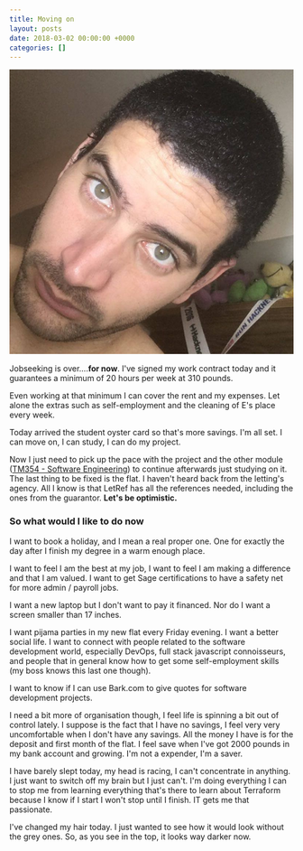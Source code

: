```yaml
---
title: Moving on
layout: posts
date: 2018-03-02 00:00:00 +0000
categories: []
---
```

![](/uploads/2018/03/03/28471615_390632358064561_6846395012243799006_n.jpg)

Jobseeking is over....**for now**. I've signed my work contract today and it guarantees a minimum of 20 hours per week at 310 pounds. 

Even working at that minimum I can cover the rent and my expenses. Let alone the extras such as self-employment and the cleaning of E's place every week. 

Today arrived the student oyster card so that's more savings. I'm all set. I can move on, I can study, I can do my project.

Now I just need to pick up the pace with the project and the other module ([TM354 - Software Engineering](http://www.openuniversity.edu/courses/modules/tm354?)) to continue afterwards just studying on it. The last thing to be fixed is the flat. I haven't heard back from the letting's agency. All I know is that LetRef has all the references needed, including the ones from the guarantor. **Let's be optimistic.**

### So what would I like to do now

I want to book a holiday, and I mean a real proper one. One for exactly the day after I finish my degree in a warm enough place. 

I want to feel I am the best at my job, I want to feel I am making a difference and that I am valued. I want to get Sage certifications to have a safety net for more admin / payroll jobs. 

I want a new laptop but I don't want to pay it financed. Nor do I want a screen smaller than 17 inches. 

I want pijama parties in my new flat every Friday evening. I want a better social life. I want to connect with people related to the software development world, especially DevOps, full stack javascript connoisseurs, and people that in general know how to get some self-employment skills (my boss knows this last one though). 

I want to know if I can use Bark.com to give quotes for software development projects. 

I need a bit more of organisation though, I feel life is spinning a bit out of control lately. I suppose is the fact that I have no savings, I feel very very uncomfortable when I don't have any savings. All the money I have is for the deposit and first month of the flat. I feel save when I've got 2000 pounds in my bank account and growing. I'm not a expender, I'm a saver.

I have barely slept today, my head is racing, I can't concentrate in anything. I just want to switch off my brain but I just can't. I'm doing everything I can to stop me from learning everything that's there to learn about Terraform because I know if I start I won't stop until I finish. IT gets me that passionate. 

I've changed my hair today. I just wanted to see how it would look without the grey ones. So, as you see in the top, it looks way darker now. 